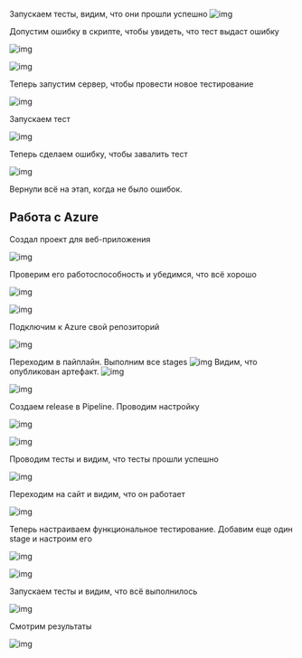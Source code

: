 Запускаем тесты, видим, что они прошли успешно
![img](screens/Screenshot_8.png)

Допустим ошибку в скрипте, чтобы увидеть, что тест выдаст ошибку

![img](screens/Screenshot_9.png)

![img](screens/Screenshot_10.png)

Теперь запустим сервер, чтобы провести новое тестирование

![img](screens/Screenshot_6.png)

Запускаем тест

![img](screens/Screenshot_11.png)

Теперь сделаем ошибку, чтобы завалить тест

![img](screens/Screenshot_12.png)

Вернули всё на этап, когда не было ошибок.

## Работа с Azure

Создал проект для веб-приложения

![img](screens/Screenshot_1.png)

Проверим его работоспособность и убедимся, что всё хорошо

![img](screens/Screenshot_2.png)

![img](screens/Screenshot_3.png)

Подключим к Azure свой репозиторий 

![img](screens/Screenshot_13.png)

Переходим в пайплайн. Выполним все stages
![img](screens/Screenshot_15.png)
Видим, что опубликован артефакт.
![img](screens/Screenshot_16.png)

![img](screens/Screenshot_17.png)

Создаем release в Pipeline. Проводим настройку

![img](screens/Screenshot_18.png)

![img](screens/Screenshot_20.png)

Проводим тесты и видим, что тесты прошли успешно

![img](screens/Screenshot_22.png)

Переходим на сайт и видим, что он работает

![img](screens/Screenshot_23.png)

Теперь настраиваем функциональное тестирование. Добавим еще один stage и настроим его

![img](screens/Screenshot_24.png)

![img](screens/Screenshot_25.png)

Запускаем тесты и видим, что всё выполнилось

![img](screens/Screenshot_26.png)

Смотрим результаты

![img](screens/Screenshot_27.png)


